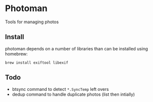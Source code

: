 # Photoman

Tools for managing photos

## Install

photoman depends on a number of libraries than can be installed using homebrew:

```
brew install exiftool libexif
```

## Todo

 * btsync command to detect `*.SyncTemp` left overs
 * dedup command to handle duplicate photos (list then intially)
